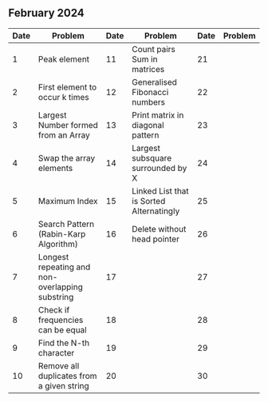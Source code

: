 ## February 2024

| Date | Problem                                         | Date | Problem                                  | Date | Problem |
| ---- | ----------------------------------------------- | ---- | ---------------------------------------- | ---- | ------- |
| 1    | Peak element                                    | 11   | Count pairs Sum in matrices              | 21   |         |
| 2    | First element to occur k times                  | 12   | Generalised Fibonacci numbers            | 22   |         |
| 3    | Largest Number formed from an Array             | 13   | Print matrix in diagonal pattern         | 23   |         |
| 4    | Swap the array elements                         | 14   | Largest subsquare surrounded by X        | 24   |         |
| 5    | Maximum Index                                   | 15   | Linked List that is Sorted Alternatingly | 25   |         |
| 6    | Search Pattern (Rabin-Karp Algorithm)           | 16   | Delete without head pointer              | 26   |         |
| 7    | Longest repeating and non-overlapping substring | 17   |                                          | 27   |         |
| 8    | Check if frequencies can be equal               | 18   |                                          | 28   |         |
| 9    | Find the N-th character                         | 19   |                                          | 29   |         |
| 10   | Remove all duplicates from a given string       | 20   |                                          | 30   |         |
